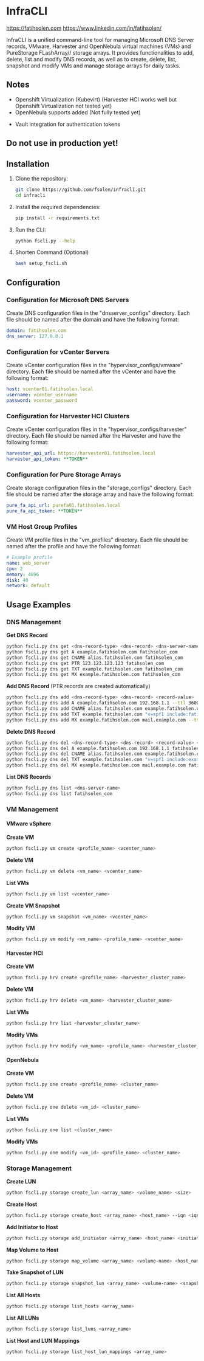 # InfraCLI
https://fatihsolen.com
https://www.linkedin.com/in/fatihsolen/

InfraCLI is a unified command-line tool for managing Microsoft DNS Server records, VMware, Harvester and OpenNebula virtual machines (VMs) and PureStorage FLashArray// storage arrays. It provides functionalities to add, delete, list and modify DNS records, as well as to create, delete, list, snapshot and modify VMs and manage storage arrays for daily tasks. 

## Notes
* Openshift Virtualization (Kubevirt) (Harvester HCI works well but Openshift Virtualization not tested yet)
* OpenNebula supports added (Not fully tested yet)
- Vault integration for authentication tokens 

##  Do not use in production yet! 

## Installation

1. Clone the repository:
	```sh
	git clone https://github.com/fsolen/infracli.git
	cd infracli
	```

2. Install the required dependencies:
	```sh
	pip install -r requirements.txt
	```

3. Run the CLI:
	```sh
	python fscli.py --help
	```

4. Shorten Command (Optional)
	```sh
	bash setup_fscli.sh
	```

## Configuration

### Configuration for Microsoft DNS Servers

Create DNS configuration files in the "dnsserver_configs" directory. Each file should be named after the domain and have the following format:
```yaml
domain: fatihsolen.com
dns_server: 127.0.0.1
```

### Configuration for vCenter Servers

Create vCenter configuration files in the "hypervisor_configs/vmware" directory. Each file should be named after the vCenter and have the following format:
```yaml
host: vcenter01.fatihsolen.local
username: vcenter_username
password: vcenter_password
```

### Configuration for Harvester HCI Clusters

Create vCenter configuration files in the "hypervisor_configs/harvester" directory. Each file should be named after the Harvester and have the following format:
```yaml
harvester_api_url: https://harvester01.fatihsolen.local
harvester_api_token: **TOKEN**
```

### Configuration for Pure Storage Arrays

Create storage configuration files in the "storage_configs" directory. Each file should be named after the storage array and have the following format:
```yaml
pure_fa_api_url: purefa01.fatihsolen.local
pure_fa_api_token: **TOKEN**
```
### VM Host Group Profiles

Create VM profile files in the "vm_profiles" directory. Each file should be named after the profile and have the following format:
```yaml
# Example profile
name: web_server
cpu: 2
memory: 4096
disk: 40
network: default
```

## Usage Examples

### DNS Management

**Get DNS Record**
```sh
python fscli.py dns get <dns-record-type> <dns-record> <dns-server-name>
python fscli.py dns get A example.fatihsolen.com fatihsolen_com
python fscli.py dns get CNAME alias.fatihsolen.com fatihsolen_com
python fscli.py dns get PTR 123.123.123.123 fatihsolen_com
python fscli.py dns get TXT example.fatihsolen.com fatihsolen_com
python fscli.py dns get MX example.fatihsolen.com fatihsolen_com
```

**Add DNS Record** (PTR records are created automatically)
```sh
python fscli.py dns add <dns-record-type> <dns-record> <record-value> [ttl-value] [priority(only for MX records)] <dns-server-name>
python fscli.py dns add A example.fatihsolen.com 192.168.1.1 --ttl 3600 fatihsolen_com
python fscli.py dns add CNAME alias.fatihsolen.com example.fatihsolen.com --ttl 3600 fatihsolen_com
python fscli.py dns add TXT example.fatihsolen.com "v=spf1 include:fatihsolen.com ~all" --ttl 3600 fatihsolen_com
python fscli.py dns add MX example.fatihsolen.com mail.example.com --ttl 3600 --priority 10 fatihsolen_com
```

**Delete DNS Record**
```sh
python fscli.py dns del <dns-record-type> <dns-record> <record-value> <dns-server-name>
python fscli.py dns del A example.fatihsolen.com 192.168.1.1 fatihsolen_com
python fscli.py dns del CNAME alias.fatihsolen.com example.fatihsolen.com fatihsolen_com
python fscli.py dns del TXT example.fatihsolen.com "v=spf1 include:example.com ~all" fatihsolen_com
python fscli.py dns del MX example.fatihsolen.com mail.example.com fatihsolen_com
```

**List DNS Records**
```sh
python fscli.py dns list <dns-server-name>
python fscli.py dns list fatihsolen_com
```

### VM Management

#### VMware vSphere

**Create VM**
```sh
python fscli.py vm create <profile_name> <vcenter_name>
```

**Delete VM**
```sh
python fscli.py vm delete <vm_name> <vcenter_name>
```

**List VMs**
```sh
python fscli.py vm list <vcenter_name>
```

**Create VM Snapshot**
```sh
python fscli.py vm snapshot <vm_name> <vcenter_name>
```

**Modify VM**
```sh
python fscli.py vm modify <vm_name> <profile_name> <vcenter_name>
```

#### Harvester HCI
**Create VM**
```sh
python fscli.py hrv create <profile_name> <harvester_cluster_name>
```

**Delete VM**
```sh
python fscli.py hrv delete <vm_name> <harvester_cluster_name>
```

**List VMs**
```sh
python fscli.py hrv list <harvester_cluster_name>
```

**Modify VMs**
```sh
python fscli.py hrv modify <vm_name> <profile_name> <harvester_cluster_name>
```

#### OpenNebula
**Create VM**
```sh
python fscli.py one create <profile_name> <cluster_name>
```

**Delete VM**
```sh
python fscli.py one delete <vm_id> <cluster_name>
```

**List VMs**
```sh
python fscli.py one list <cluster_name>
```

**Modify VMs**
```sh
python fscli.py one modify <vm_id> <profile_name> <cluster_name>
```

### Storage Management

**Create LUN**
```sh
python fscli.py storage create_lun <array_name> <volume_name> <size>
```

**Create Host**
```sh
python fscli.py storage create_host <array_name> <host_name> --iqn <iqn> --wwns <wwn1> <wwn2>
```

**Add Initiator to Host**
```sh
python fscli.py storage add_initiator <array_name> <host_name> <initiator_name> <initiator_type>
```

**Map Volume to Host**
```sh
python fscli.py storage map_volume <array_name> <volume-name> <host_name>
```

**Take Snapshot of LUN**
```sh
python fscli.py storage snapshot_lun <array_name> <volume-name> <snapshot-name>
```

**List All Hosts**
```sh
python fscli.py storage list_hosts <array_name>
```

**List All LUNs**
```sh
python fscli.py storage list_luns <array_name>
```

**List Host and LUN Mappings**
```sh
python fscli.py storage list_host_lun_mappings <array_name>
```
